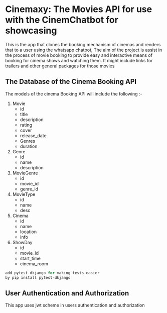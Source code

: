 # Cinemaxy: The Movies API for use with the CinemChatbot for showcasing

This is the app that clones the booking mechanism of cinemas and renders that to a user using the whatsapp chatbot,
The aim of the project is assist in the process of movie booking to provide easy and interactive means of booking for cinema shows and watching them. It might include links for trailers and other general packages for those movies

## The Database of the Cinema Booking API

The models of the cinema Booking API will include the following :-

1. Movie
   - id
   - title
   - description
   - rating
   - cover
   - release_date
   - Genres
   - duration
2. Genre
   - id
   - name
   - description
3. MovieGenre
   - id
   - movie_id
   - genre_id
4. MovieType
   - id
   - name
   - desc
5. Cinema
   - id
   - name
   - location
   - info
6. ShowDay
   - id
   - movie_id
   - start_time
   - cinema_room

```py
add pytest-dkjango for making tests easier
by pip install pytest-dkjango
```

## User Authentication and Authorization

This app uses jwt scheme in users authentication and authorization
